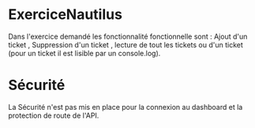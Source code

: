 # ExerciceNautilus
Dans l'exercice demandé les fonctionnalité fonctionnelle sont : Ajout d'un ticket , Suppression d'un ticket , lecture de tout les tickets ou d'un ticket (pour un ticket il est lisible par un console.log).

# Sécurité
La Sécurité n'est pas mis en place pour la connexion au dashboard et la protection de route de l'API. 
